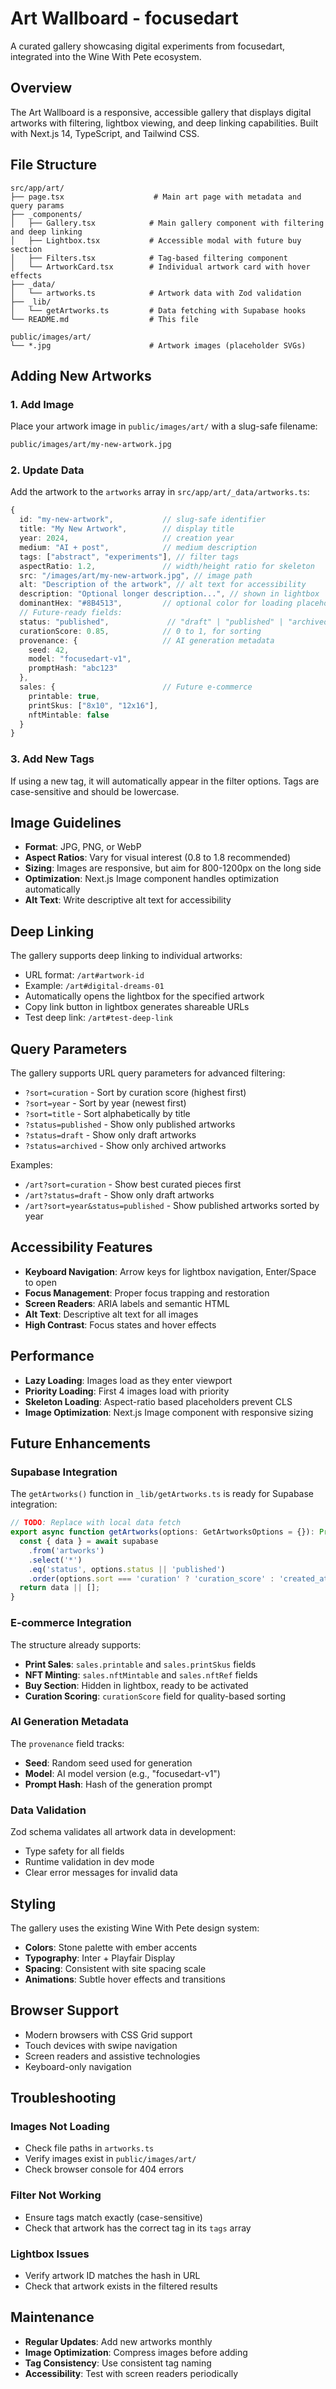 # Art Wallboard - focusedart

A curated gallery showcasing digital experiments from focusedart, integrated into the Wine With Pete ecosystem.

## Overview

The Art Wallboard is a responsive, accessible gallery that displays digital artworks with filtering, lightbox viewing, and deep linking capabilities. Built with Next.js 14, TypeScript, and Tailwind CSS.

## File Structure

```
src/app/art/
├── page.tsx                    # Main art page with metadata and query params
├── _components/
│   ├── Gallery.tsx            # Main gallery component with filtering and deep linking
│   ├── Lightbox.tsx           # Accessible modal with future buy section
│   ├── Filters.tsx            # Tag-based filtering component
│   └── ArtworkCard.tsx        # Individual artwork card with hover effects
├── _data/
│   └── artworks.ts            # Artwork data with Zod validation
├── _lib/
│   └── getArtworks.ts         # Data fetching with Supabase hooks
└── README.md                  # This file

public/images/art/
└── *.jpg                      # Artwork images (placeholder SVGs)
```

## Adding New Artworks

### 1. Add Image
Place your artwork image in `public/images/art/` with a slug-safe filename:
```bash
public/images/art/my-new-artwork.jpg
```

### 2. Update Data
Add the artwork to the `artworks` array in `src/app/art/_data/artworks.ts`:

```typescript
{
  id: "my-new-artwork",           // slug-safe identifier
  title: "My New Artwork",        // display title
  year: 2024,                     // creation year
  medium: "AI + post",            // medium description
  tags: ["abstract", "experiments"], // filter tags
  aspectRatio: 1.2,               // width/height ratio for skeleton
  src: "/images/art/my-new-artwork.jpg", // image path
  alt: "Description of the artwork", // alt text for accessibility
  description: "Optional longer description...", // shown in lightbox
  dominantHex: "#8B4513",         // optional color for loading placeholder
  // Future-ready fields:
  status: "published",             // "draft" | "published" | "archived"
  curationScore: 0.85,            // 0 to 1, for sorting
  provenance: {                   // AI generation metadata
    seed: 42,
    model: "focusedart-v1",
    promptHash: "abc123"
  },
  sales: {                        // Future e-commerce
    printable: true,
    printSkus: ["8x10", "12x16"],
    nftMintable: false
  }
}
```

### 3. Add New Tags
If using a new tag, it will automatically appear in the filter options. Tags are case-sensitive and should be lowercase.

## Image Guidelines

- **Format**: JPG, PNG, or WebP
- **Aspect Ratios**: Vary for visual interest (0.8 to 1.8 recommended)
- **Sizing**: Images are responsive, but aim for 800-1200px on the long side
- **Optimization**: Next.js Image component handles optimization automatically
- **Alt Text**: Write descriptive alt text for accessibility

## Deep Linking

The gallery supports deep linking to individual artworks:
- URL format: `/art#artwork-id`
- Example: `/art#digital-dreams-01`
- Automatically opens the lightbox for the specified artwork
- Copy link button in lightbox generates shareable URLs
- Test deep link: `/art#test-deep-link`

## Query Parameters

The gallery supports URL query parameters for advanced filtering:
- `?sort=curation` - Sort by curation score (highest first)
- `?sort=year` - Sort by year (newest first)
- `?sort=title` - Sort alphabetically by title
- `?status=published` - Show only published artworks
- `?status=draft` - Show only draft artworks
- `?status=archived` - Show only archived artworks

Examples:
- `/art?sort=curation` - Show best curated pieces first
- `/art?status=draft` - Show only draft artworks
- `/art?sort=year&status=published` - Show published artworks sorted by year

## Accessibility Features

- **Keyboard Navigation**: Arrow keys for lightbox navigation, Enter/Space to open
- **Focus Management**: Proper focus trapping and restoration
- **Screen Readers**: ARIA labels and semantic HTML
- **Alt Text**: Descriptive alt text for all images
- **High Contrast**: Focus states and hover effects

## Performance

- **Lazy Loading**: Images load as they enter viewport
- **Priority Loading**: First 4 images load with priority
- **Skeleton Loading**: Aspect-ratio based placeholders prevent CLS
- **Image Optimization**: Next.js Image component with responsive sizing

## Future Enhancements

### Supabase Integration
The `getArtworks()` function in `_lib/getArtworks.ts` is ready for Supabase integration:

```typescript
// TODO: Replace with local data fetch
export async function getArtworks(options: GetArtworksOptions = {}): Promise<Artwork[]> {
  const { data } = await supabase
    .from('artworks')
    .select('*')
    .eq('status', options.status || 'published')
    .order(options.sort === 'curation' ? 'curation_score' : 'created_at', { ascending: false });
  return data || [];
}
```

### E-commerce Integration
The structure already supports:
- **Print Sales**: `sales.printable` and `sales.printSkus` fields
- **NFT Minting**: `sales.nftMintable` and `sales.nftRef` fields
- **Buy Section**: Hidden in lightbox, ready to be activated
- **Curation Scoring**: `curationScore` field for quality-based sorting

### AI Generation Metadata
The `provenance` field tracks:
- **Seed**: Random seed used for generation
- **Model**: AI model version (e.g., "focusedart-v1")
- **Prompt Hash**: Hash of the generation prompt

### Data Validation
Zod schema validates all artwork data in development:
- Type safety for all fields
- Runtime validation in dev mode
- Clear error messages for invalid data

## Styling

The gallery uses the existing Wine With Pete design system:
- **Colors**: Stone palette with ember accents
- **Typography**: Inter + Playfair Display
- **Spacing**: Consistent with site spacing scale
- **Animations**: Subtle hover effects and transitions

## Browser Support

- Modern browsers with CSS Grid support
- Touch devices with swipe navigation
- Screen readers and assistive technologies
- Keyboard-only navigation

## Troubleshooting

### Images Not Loading
- Check file paths in `artworks.ts`
- Verify images exist in `public/images/art/`
- Check browser console for 404 errors

### Filter Not Working
- Ensure tags match exactly (case-sensitive)
- Check that artwork has the correct tag in its `tags` array

### Lightbox Issues
- Verify artwork ID matches the hash in URL
- Check that artwork exists in the filtered results

## Maintenance

- **Regular Updates**: Add new artworks monthly
- **Image Optimization**: Compress images before adding
- **Tag Consistency**: Use consistent tag naming
- **Accessibility**: Test with screen readers periodically

